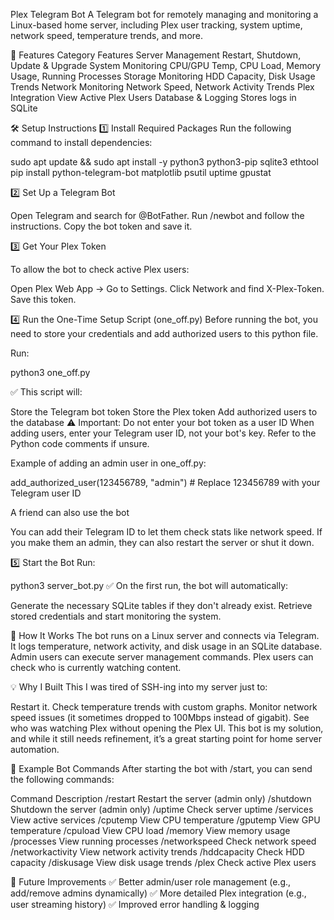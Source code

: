 Plex Telegram Bot
A Telegram bot for remotely managing and monitoring a Linux-based home server, including Plex user tracking, system uptime, network speed, temperature trends, and more.

🚀 Features
Category	Features
Server Management	Restart, Shutdown, Update & Upgrade
System Monitoring	CPU/GPU Temp, CPU Load, Memory Usage, Running Processes
Storage Monitoring	HDD Capacity, Disk Usage Trends
Network Monitoring	Network Speed, Network Activity Trends
Plex Integration	View Active Plex Users
Database & Logging	Stores logs in SQLite

🛠️ Setup Instructions
1️⃣ Install Required Packages
Run the following command to install dependencies:

sudo apt update && sudo apt install -y python3 python3-pip sqlite3 ethtool
pip install python-telegram-bot matplotlib psutil uptime gpustat

2️⃣ Set Up a Telegram Bot

Open Telegram and search for @BotFather.
Run /newbot and follow the instructions.
Copy the bot token and save it.

3️⃣ Get Your Plex Token

To allow the bot to check active Plex users:

Open Plex Web App → Go to Settings.
Click Network and find X-Plex-Token.
Save this token.

4️⃣ Run the One-Time Setup Script (one_off.py)
Before running the bot, you need to store your credentials and add authorized users to this python file.

Run:

python3 one_off.py


✅ This script will:

Store the Telegram bot token
Store the Plex token
Add authorized users to the database
⚠️ Important: Do not enter your bot token as a user ID
When adding users, enter your Telegram user ID, not your bot's key.
Refer to the Python code comments if unsure.

Example of adding an admin user in one_off.py:

add_authorized_user(123456789, "admin")  # Replace 123456789 with your Telegram user ID

A friend can also use the bot

You can add their Telegram ID to let them check stats like network speed.
If you make them an admin, they can also restart the server or shut it down.

5️⃣ Start the Bot
Run:

python3 server_bot.py
✅ On the first run, the bot will automatically:

Generate the necessary SQLite tables if they don't already exist.
Retrieve stored credentials and start monitoring the system.

🔹 How It Works
The bot runs on a Linux server and connects via Telegram.
It logs temperature, network activity, and disk usage in an SQLite database.
Admin users can execute server management commands.
Plex users can check who is currently watching content.

💡 Why I Built This
I was tired of SSH-ing into my server just to:

Restart it.
Check temperature trends with custom graphs.
Monitor network speed issues (it sometimes dropped to 100Mbps instead of gigabit).
See who was watching Plex without opening the Plex UI.
This bot is my solution, and while it still needs refinement, it’s a great starting point for home server automation.

🔹 Example Bot Commands
After starting the bot with /start, you can send the following commands:

Command	Description
/restart	Restart the server (admin only)
/shutdown	Shutdown the server (admin only)
/uptime	Check server uptime
/services	View active services
/cputemp	View CPU temperature
/gputemp	View GPU temperature
/cpuload	View CPU load
/memory	View memory usage
/processes	View running processes
/networkspeed	Check network speed
/networkactivity	View network activity trends
/hddcapacity	Check HDD capacity
/diskusage	View disk usage trends
/plex	Check active Plex users


🔹 Future Improvements
✅ Better admin/user role management (e.g., add/remove admins dynamically)
✅ More detailed Plex integration (e.g., user streaming history)
✅ Improved error handling & logging
